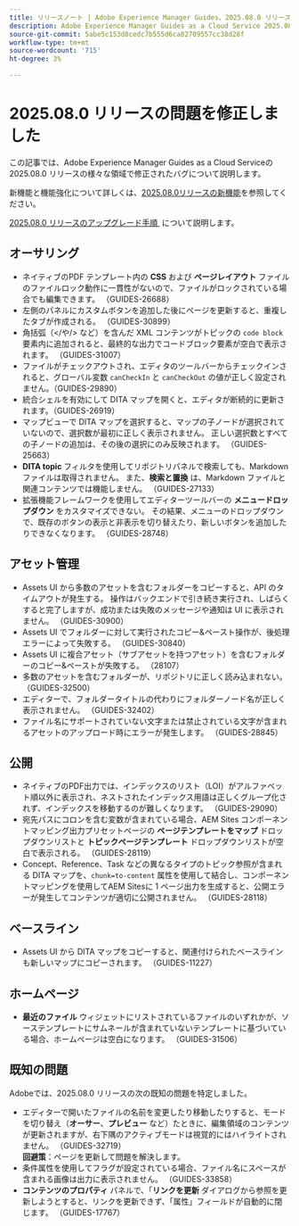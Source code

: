 ```yaml
---
title: リリースノート | Adobe Experience Manager Guides、2025.08.0 リリースの問題を修正しました
description: Adobe Experience Manager Guides as a Cloud Service 2025.08.0 リリースのバグ修正について説明します。
source-git-commit: 5abe5c153d8cedc7b555d6ca82709557cc38d28f
workflow-type: tm+mt
source-wordcount: '715'
ht-degree: 3%

---
```


# 2025.08.0 リリースの問題を修正しました

この記事では、Adobe Experience Manager Guides as a Cloud Serviceの 2025.08.0 リリースの様々な領域で修正されたバグについて説明します。

新機能と機能強化について詳しくは、[&#x200B; 2025.08.0リリースの新機能](whats-new-2025-08-0.md)を参照してください。

[2025.08.0 リリースのアップグレード手順 &#x200B;](upgrade-instructions-2025-08-0.md) について説明します。

## オーサリング

- ネイティブのPDF テンプレート内の **CSS** および **ページレイアウト** ファイルのファイルロック動作に一貫性がないので、ファイルがロックされている場合でも編集できます。 （GUIDES-26688）
- 左側のパネルにカスタムボタンを追加した後にページを更新すると、重複したタブが作成される。 （GUIDES-30899）
- 角括弧（&lt;/や/> など）を含んだ XML コンテンツがトピックの `code block` 要素内に追加されると、最終的な出力でコードブロック要素が空白で表示されます。 （GUIDES-31007）
- ファイルがチェックアウトされ、エディタのツールバーからチェックインされると、グローバル変数 `canCheckIn` と `canCheckOut` の値が正しく設定されません。（GUIDES-29890）
- 統合シェルを有効にして DITA マップを開くと、エディタが断続的に更新されます。（GUIDES-26919）
- マップビューで DITA マップを選択すると、マップの子ノードが選択されていないので、選択数が最初に正しく表示されません。 正しい選択数とすべての子ノードの追加は、その後の選択にのみ反映されます。 （GUIDES-25663）
- **DITA topic** フィルタを使用してリポジトリパネルで検索しても、Markdown ファイルは取得されません。 また、**検索と置換** は、Markdown ファイルと関連コンテンツでは機能しません。 （GUIDES-27133）
- 拡張機能フレームワークを使用してエディターツールバーの **メニュードロップダウン** をカスタマイズできない。 その結果、メニューのドロップダウンで、既存のボタンの表示と非表示を切り替えたり、新しいボタンを追加したりできなくなります。 （GUIDES-28748）

## アセット管理

- Assets UI から多数のアセットを含むフォルダーをコピーすると、API のタイムアウトが発生する。 操作はバックエンドで引き続き実行され、しばらくすると完了しますが、成功または失敗のメッセージや通知は UI に表示されません。 （GUIDES-30900）
- Assets UI でフォルダーに対して実行されたコピー&amp;ペースト操作が、後処理エラーによって失敗する。 （GUIDES-30840）
- Assets UI に複合アセット（サブアセットを持つアセット）を含むフォルダーのコピー&amp;ペーストが失敗する。 （28107）
- 多数のアセットを含むフォルダーが、リポジトリに正しく読み込まれない。 （GUIDES-32500）
- エディターで、フォルダータイトルの代わりにフォルダーノード名が正しく表示されません。 （GUIDES-32402）
- ファイル名にサポートされていない文字または禁止されている文字が含まれるアセットのアップロード時にエラーが発生します。 （GUIDES-28845）

## 公開

- ネイティブのPDF出力では、インデックスのリスト（LOI）がアルファベット順以外に表示され、ネストされたインデックス用語は正しくグループ化されず、インデックスを移動するのが難しくなります。 （GUIDES-29090）
- 宛先パスにコロンを含む変数が含まれている場合、AEM Sites コンポーネントマッピング出力プリセットページの **ページテンプレートをマップ** ドロップダウンリストと **トピックページテンプレート** ドロップダウンリストが空白で表示される。 （GUIDES-28119）
- Concept、Reference、Task などの異なるタイプのトピック参照が含まれる DITA マップを、`chunk=to-content` 属性を使用して結合し、コンポーネントマッピングを使用してAEM Sitesに 1 ページ出力を生成すると、公開エラーが発生してコンテンツが適切に公開されません。 （GUIDES-28118）

## ベースライン

- Assets UI から DITA マップをコピーすると、関連付けられたベースラインも新しいマップにコピーされます。 （GUIDES-11227）

## ホームページ

- **最近のファイル** ウィジェットにリストされているファイルのいずれかが、ソーステンプレートにサムネールが含まれていないテンプレートに基づいている場合、ホームページは空白になります。 （GUIDES-31506）

## 既知の問題

Adobeでは、2025.08.0 リリースの次の既知の問題を特定しました。

- エディターで開いたファイルの名前を変更したり移動したりすると、モードを切り替え（**オーサー**、**プレビュー** など）たときに、編集領域のコンテンツが更新されますが、右下隅のアクティブモードは視覚的にはハイライトされません。 （GUIDES-32719） <br> **回避策**：ページを更新して問題を解決します。
- 条件属性を使用してフラグが設定されている場合、ファイル名にスペースが含まれる画像は出力に表示されません。 （GUIDES-33858）
- **コンテンツのプロパティ** パネルで、「**リンクを更新** ダイアログから参照を更新しようとすると、リンクを更新できず、「属性」フィールドが自動的に閉じます。 （GUIDES-17767）




